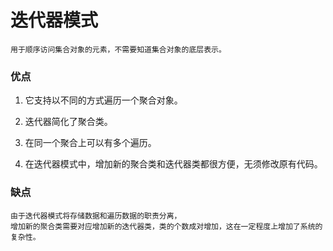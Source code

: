 # 迭代器模式


    用于顺序访问集合对象的元素，不需要知道集合对象的底层表示。


### 优点

1. 它支持以不同的方式遍历一个聚合对象。 

2. 迭代器简化了聚合类。 

3. 在同一个聚合上可以有多个遍历。 

4. 在迭代器模式中，增加新的聚合类和迭代器类都很方便，无须修改原有代码。
    
### 缺点
    
    由于迭代器模式将存储数据和遍历数据的职责分离，
    增加新的聚合类需要对应增加新的迭代器类，类的个数成对增加，这在一定程度上增加了系统的复杂性。       